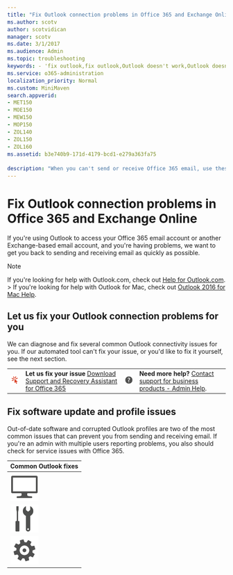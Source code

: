 ```yaml
---
title: "Fix Outlook connection problems in Office 365 and Exchange Online"
ms.author: scotv
author: scotvidican
manager: scotv
ms.date: 3/1/2017
ms.audience: Admin
ms.topic: troubleshooting
keywords: - 'fix outlook,fix outlook,Outlook doesn't work,Outlook doesn't work,Outlook 365 doesn't work,Outlook 365 doesn't work,fix office 365,fix office 365'
ms.service: o365-administration
localization_priority: Normal
ms.custom: MiniMaven
search.appverid:
- MET150
- MOE150
- MEW150
- MOP150
- ZOL140
- ZOL150
- ZOL160
ms.assetid: b3e740b9-171d-4179-bcd1-e279a363fa75

description: "When you can't send or receive Office 365 email, use these steps to find and fix problems with Outlook. "
---
```


# Fix Outlook connection problems in Office 365 and Exchange Online

If you're using Outlook to access your Office 365 email account or another Exchange-based email account, and you're having problems, we want to get you back to sending and receiving email as quickly as possible.
  
> [!NOTE]
> If you're looking for help with Outlook.com, check out [Help for Outlook.com](https://go.microsoft.com/fwlink/p/?LinkID=328913). > If you're looking for help with Outlook for Mac, check out [Outlook 2016 for Mac Help](https://support.office.com/article/6dd15f3c-b096-436f-95dc-6f4ad08e1980.aspx). 
  
## Let us fix your Outlook connection problems for you

We can diagnose and fix several common Outlook connectivity issues for you. If our automated tool can't fix your issue, or you'd like to fix it yourself, see the next section.
  
|||||
|:-----|:-----|:-----|:-----|
|[![Get started](../media/8226d576-eac7-40df-89cb-28c1634067c5.png)](https://aka.ms/sara-solution)|**Let us fix your issue**         [Download Support and Recovery Assistant for Office 365](http://diagnostics.office.com/#/Download/?env=SOC&amp;theme=connectivity) <br/> |[![Help](../media/cced52be-9b54-4fff-a6b4-756afef8cedd.png)](https://support.office.com/article/32a17ca7-6fa0-4870-8a8d-e25ba4ccfd4b)|**Need more help?**         [Contact support for business products - Admin Help](https://support.office.com/article/32a17ca7-6fa0-4870-8a8d-e25ba4ccfd4b).  <br/> |
   
## Fix software update and profile issues

Out-of-date software and corrupted Outlook profiles are two of the most common issues that can prevent you from sending and receiving email. If you're an admin with multiple users reporting problems, you also should check for service issues with Office 365.
  
|****Common Outlook fixes****|
|:-----|
|[![Monitor](../media/ee28b1cf-f0fa-420d-8480-fa1ceda550fe.png)](https://windows.microsoft.com/en-us/windows/is-computer-up-to-date)|**Run Windows Update**          <br/> | If your Outlook client software or Windows operating system software is out of date, you might have problems sending and receiving email. For Windows 8, use the following steps to run Windows Update. For instructions for Windows 7, see [How can I tell if my Windows computer is up to date?](https://go.microsoft.com/fwlink/?LinkID=618676) <br/>  Swipe from the right side of the screen, and choose **Search**.  <br/>  Type **Windows Update** in the search box.  <br/>  Tap or click **Settings**, and then tap or click **Install Optional Updates**. You might need to restart your computer.  <br/> |
|[![Shows symbols of screwdriver and wrench.](../media/4217c379-67b5-49c2-b252-e625f45629f8.png)](https://support.office.com/article/4d5febf6-7623-486b-9a9f-d5cfc4264af3.aspx)|**Repair your Outlook profile** <br/> | An Outlook profile is a set of configuration information that includes your user name, password, and file storage location. Repair your Outlook profile by using the following steps.  <br/>  Choose **File**.  <br/>  Choose the down arrow for **Account Settings**, and then choose **Account Settings**.  <br/>  On the **Email** tab, choose your account (profile), and then choose **Repair**.  <br/>  Follow the prompts in the wizard, and when you're done, restart Outlook.  <br/> |
|[![Settings](../media/7a603ec9-4a6c-4c60-9168-7549023cbd92.png)](https://go.microsoft.com/fwlink/p/?LinkID=402339)|**Check for service issues**          <br/> |**Admin only:** If more than one person in your organization is experiencing email problems in Office 365, it could be due to a problem with the service. Go to the [Office 365 service health dashboard page](https://go.microsoft.com/fwlink/p/?LinkID=402339) (admin sign in required), and check the status of the services under **Exchange Online**.  <br/> |
